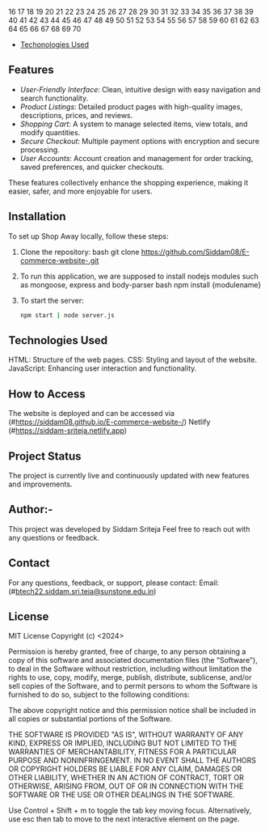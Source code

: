 16
17
18
19
20
21
22
23
24
25
26
27
28
29
30
31
32
33
34
35
36
37
38
39
40
41
42
43
44
45
46
47
48
49
50
51
52
53
54
55
56
57
58
59
60
61
62
63
64
65
66
67
68
69
70
- [Techonologies Used](#technologies-used)
## Features
- *User-Friendly Interface*: Clean, intuitive design with easy navigation and search functionality.
- *Product Listings*: Detailed product pages with high-quality images, descriptions, prices, and reviews.
- *Shopping Cart*: A system to manage selected items, view totals, and modify quantities.
- *Secure Checkout*: Multiple payment options with encryption and secure processing.
- *User Accounts*: Account creation and management for order tracking, saved preferences, and quicker checkouts.

These features collectively enhance the shopping experience, making it easier, safer, and more enjoyable for users.

## Installation

To set up Shop Away locally, follow these steps:

1. Clone the repository:
    bash
   git clone https://github.com/Siddam08/E-commerce-website-.git

2. To run this application, we are supposed to install nodejs modules such as mongoose, express and body-parser
    bash
   npm install {modulename}

3. To start the server:
   ```bash
   npm start | node server.js


## Technologies Used
HTML: Structure of the web pages.
CSS: Styling and layout of the website.
JavaScript: Enhancing user interaction and functionality.

## How to Access
The website is deployed and can be accessed via (#https://siddam08.github.io/E-commerce-website-/)
Netlify (#https://siddam-sriteja.netlify.app)

## Project Status
The project is currently live and continuously updated with new features and improvements.

## Author:-
This project was developed by Siddam Sriteja Feel free to reach out with any questions or feedback. 

## Contact
For any questions, feedback, or support, please contact:
Email:(#btech22.siddam.sri.teja@sunstone.edu.in)

## License
MIT License
Copyright (c) <2024> <copyright Shopaway>

Permission is hereby granted, free of charge, to any person obtaining a copy of this software and associated documentation files (the "Software"), to deal in the Software without restriction, including without limitation the rights to use, copy, modify, merge, publish, distribute, sublicense, and/or sell copies of the Software, and to permit persons to whom the Software is furnished to do so, subject to the following conditions:

The above copyright notice and this permission notice shall be included in all copies or substantial portions of the Software.

THE SOFTWARE IS PROVIDED "AS IS", WITHOUT WARRANTY OF ANY KIND, EXPRESS OR IMPLIED, INCLUDING BUT NOT LIMITED TO THE WARRANTIES OF MERCHANTABILITY, FITNESS FOR A PARTICULAR PURPOSE AND NONINFRINGEMENT. IN NO EVENT SHALL THE AUTHORS OR COPYRIGHT HOLDERS BE LIABLE FOR ANY CLAIM, DAMAGES OR OTHER LIABILITY, WHETHER IN AN ACTION OF CONTRACT, TORT OR OTHERWISE, ARISING FROM, OUT OF OR IN CONNECTION WITH THE SOFTWARE OR THE USE OR OTHER DEALINGS IN THE SOFTWARE.

Use Control + Shift + m to toggle the tab key moving focus. Alternatively, use esc then tab to move to the next interactive element on the page.
